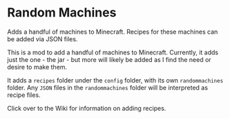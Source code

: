 # Random Machines
Adds a handful of machines to Minecraft. Recipes for these machines can be added via JSON files.

This is a mod to add a handful of machines to Minecraft. Currently, it adds just the one - the jar - but more will likely be added as I find the need or desire to make them.

It adds a `recipes` folder under the `config` folder, with its own `randommachines` folder. Any `JSON` files in the `randommachines` folder will be interpreted as recipe files.

Click over to the Wiki for information on adding recipes. 